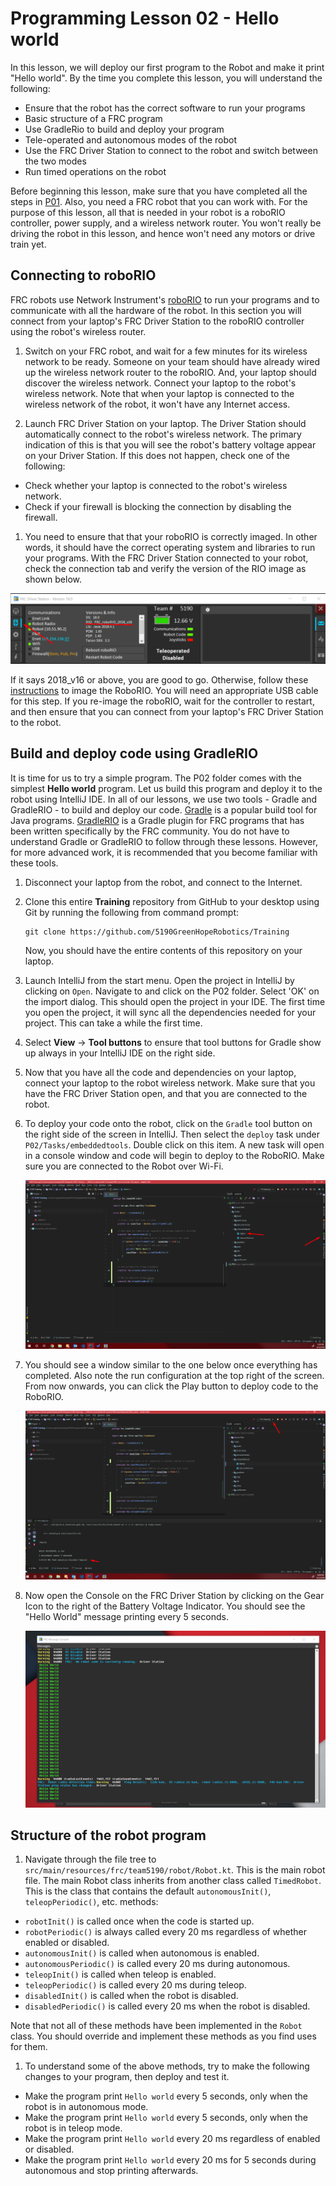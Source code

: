 # Programming Lesson 02 - Hello world

In this lesson, we will deploy our first program to the Robot and make it print "Hello world". By the time you complete this lesson, you will understand the following:

* Ensure that the robot has the correct software to run your programs
* Basic structure of a FRC program
* Use GradleRio to build and deploy your program
* Tele-operated and autonomous modes of the robot
* Use the FRC Driver Station to connect to the robot and switch between the two modes
* Run timed operations on the robot

Before beginning this lesson, make sure that you have completed all the steps in [P01](../P01/readme.md). Also, you need a FRC robot that you can work with. For the purpose of this lesson, all that is needed in your robot is a roboRIO controller, power supply, and a wireless network router. You won't really be driving the robot in this lesson, and hence won't need any motors or drive train yet.

## Connecting to roboRIO

FRC robots use Network Instrument's [roboRIO](https://forums.ni.com/t5/FIRST-Robotics-Competition/roboRIO-Details-and-Specifications/ta-p/3494658) to run your programs and to communicate with all the hardware of the robot. In this section you will connect from your laptop's FRC Driver Station to the roboRIO controller using the robot's wireless router.

1. Switch on your FRC robot, and wait for a few minutes for its wireless network to be ready. Someone on your team should have already wired up the wireless network router to the roboRIO. And, your laptop should discover the wireless network. Connect your laptop to the robot's wireless network. Note that when your laptop is connected to the wireless network of the robot, it won't have any Internet access.

1. Launch FRC Driver Station on your laptop. The Driver Station should automatically connect to the robot's wireless network. The primary indication of this is that you will see the robot's battery voltage appear on your Driver Station. If this does not happen, check one of the following:
 * Check whether your laptop is connected to the robot's wireless network.
 * Check if your firewall is blocking the connection by disabling the firewall.

1. You need to ensure that that your roboRIO is correctly imaged. In other words, it should have the correct operating system and libraries to run your programs. With the FRC Driver Station connected to your robot, check the connection tab and verify the version of the RIO image as shown below.

 ![DS](images/ds.png?raw=true "DS")

 If it says 2018_v16 or above, you are good to go. Otherwise, follow these [instructions](https://wpilib.screenstepslive.com/s/currentCS/m/getting_started/l/144984-imaging-your-roborio) to image the RoboRIO. You will need an appropriate USB cable for this step. If you re-image the roboRIO, wait for the controller to restart, and then ensure that you can connect from your laptop's FRC Driver Station to the robot.

## Build and deploy code using GradleRIO

It is time for us to try a simple program. The P02 folder comes with the simplest **Hello world** program. Let us build this program and deploy it to the robot using IntelliJ IDE. In all of our lessons, we use two tools - Gradle and GradleRIO - to build and deploy our code. [Gradle](https://gradle.org/) is a popular build tool for Java programs. [GradleRIO](https://github.com/wpilibsuite/GradleRIO) is a Gradle plugin for FRC programs that has been written specifically by the FRC community. You do not have to understand Gradle or GradleRIO to follow through these lessons. However, for more advanced work, it is recommended that you become familiar with these tools.

1. Disconnect your laptop from the robot, and connect to the Internet.

1. Clone this entire **Training** repository from GitHub to your desktop using Git by running the following from command prompt:
   ```
   git clone https://github.com/5190GreenHopeRobotics/Training
   ```
   Now, you should have the entire contents of this repository on your laptop.

1. Launch IntelliJ from the start menu. Open the project in IntelliJ by clicking on `Open`. Navigate to and click on the P02 folder. Select 'OK' on the import dialog. This should open the project in your IDE. The first time you open the project, it will sync all the dependencies needed for your project. This can take a while the first time.

1. Select **View** -> **Tool buttons** to ensure that tool buttons for Gradle show up always in your IntelliJ IDE on the right side.

1. Now that you have all the code and dependencies on your laptop, connect your laptop to the robot wireless network. Make sure that you have the FRC Driver Station open, and that you are connected to the robot. 

1. To deploy your code onto the robot, click on the `Gradle` tool button on the right side of the screen in IntelliJ. Then select the `deploy` task under `P02/Tasks/embeddedtools`. Double click on this item. A new task will open in a console window and code will begin to deploy to the RoboRIO. Make sure you are connected to the Robot over Wi-Fi.
   
   ![IntelliJ](images/idea1.png?raw=true "IntelliJ")

1. You should see a window similar to the one below once everything has completed. Also note the run configuration at the top right of the screen. From now onwards, you can click the Play button to deploy code to the RoboRIO.

   ![IntelliJ](images/idea2.png?raw=true "IntelliJ")

1. Now open the Console on the FRC Driver Station by clicking on the Gear Icon to the right of the Battery Voltage Indicator. You should see the "Hello World" message printing every 5 seconds.

   ![Console](images/console.png?raw=true "Console")

## Structure of the robot program

1. Navigate through the file tree to `src/main/resources/frc/team5190/robot/Robot.kt`. This is the main robot file. The main Robot class inherits from another class called `TimedRobot`. This is the class that contains the default `autonomousInit()`, `teleopPeriodic()`, etc.  methods:

* `robotInit()` is called once when the code is started up.
* `robotPeriodic()` is always called every 20 ms regardless of whether enabled or disabled.
* `autonomousInit()` is called when autonomous is enabled.
* `autonomousPeriodic()` is called every 20 ms during autonomous.
* `teleopInit()` is called when teleop is enabled.
* `teleopPeriodic()` is called every 20 ms during teleop.
* `disabledInit()` is called when the robot is disabled.
* `disabledPeriodic()` is called every 20 ms when the robot is disabled.

Note that not all of these methods have been implemented in the `Robot` class. You should override and implement these methods as you find uses for them.

1. To understand some of the above methods, try to make the following changes to your program, then deploy and test it.

* Make the program print `Hello world` every 5 seconds, only when the robot is in autonomous mode.
* Make the program print `Hello world` every 5 seconds, only when the robot is in teleop mode.
* Make the program print `Hello world` every 20 ms regardless of enabled or disabled.
* Make the program print `Hello world` every 20 ms for 5 seconds during autonomous and stop printing afterwards.

